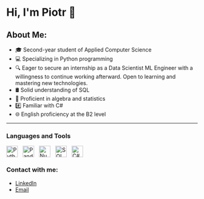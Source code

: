 # Hi, I'm Piotr 👋

## About Me:
- 🎓 Second-year student of Applied Computer Science 
- 💻 Specializing in Python programming
- 🔍 Eager to secure an internship as a Data Scientist ML Engineer with a willingness to continue working afterward. Open to learning and mastering new technologies.
- 🛢️ Solid understanding of SQL
- 🧮 Proficient in algebra and statistics
- #️⃣ Familiar with C#
- 🌐 English proficiency at the B2 level

<hr>

### Languages and Tools

<div style="display: inline-block;">
    <img align="left" alt="Python" width="30px" style="padding-right:10px;" src="https://cdn.jsdelivr.net/gh/devicons/devicon/icons/python/python-plain.svg">
    <img align="left" alt="Pandas" width="30px" style="padding-right:10px;" src="https://cdn.jsdelivr.net/gh/devicons/devicon/icons/pandas/pandas-plain.svg">
    <img align="left" alt="Numpy" width="30px" style="padding-right:10px;" src="https://cdn.jsdelivr.net/gh/devicons/devicon/icons/numpy/numpy-plain.svg">
    <img align="left" alt="SQL" width="30px" style="padding-right:10px;" src="https://cdn.jsdelivr.net/gh/devicons/devicon@latest/icons/azuresqldatabase/azuresqldatabase-original.svg">
    <img align="left" alt="C#" width="30px" style="padding-right:10px;" src="https://cdn.jsdelivr.net/gh/devicons/devicon/icons/csharp/csharp-plain.svg">
</div>

### Contact with me:
- [LinkedIn](https://www.linkedin.com/in/piotr-hazior-48514326a/)
- [Email](mailto:piotrhazior02@gmail.com)
<!--
**PiotrHazior/PiotrHazior** is a ✨ _special_ ✨ repository because its `README.md` (this file) appears on your GitHub profile.

Here are some ideas to get you started:

- 🔭 I’m currently working on ...
- 🌱 I’m currently learning ...
- 👯 I’m looking to collaborate on ...
- 🤔 I’m looking for help with ...
- 💬 Ask me about ...
- 📫 How to reach me: ...
- 😄 Pronouns: ...
- ⚡ Fun fact: ...
-->
